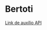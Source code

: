 # Bertoti

<a href="https://github.com/giulianobertoti/projetointegrador/tree/master/SoftwareArchitecture">Link de auxílio API</a>
